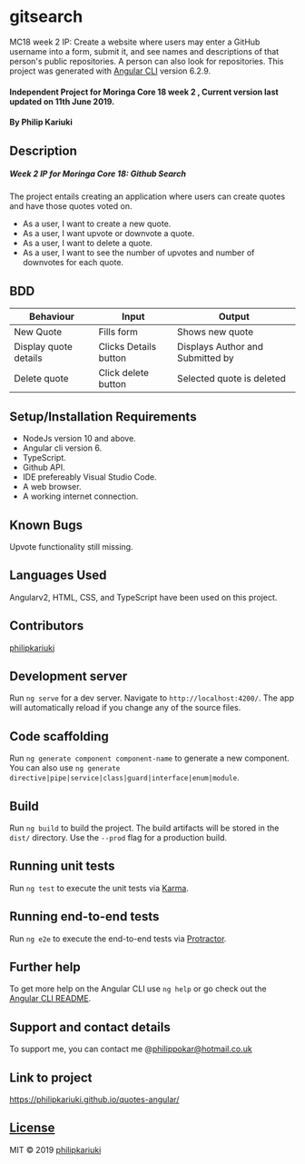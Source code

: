 # gitsearch
MC18 week 2 IP: Create a website where users may enter a GitHub username into a form, submit it, and see names and descriptions of that person's public repositories. A person can also look for repositories.
This project was generated with [Angular CLI](https://github.com/angular/angular-cli) version 6.2.9.
#### Independent Project for Moringa Core 18 week 2 , Current version last updated on 11th June 2019.
#### By **Philip Kariuki**
## Description
##### Week 2 IP for Moringa Core 18: Github Search
The project entails creating an application where users can create quotes and have those quotes voted on.
* As a user, I want to create a new quote.
* As a user, I want upvote or downvote a quote.
* As a user, I want to delete a quote.
* As a user, I want to see the number of upvotes and number of downvotes for each quote.

## BDD
| Behaviour     | Input         | Output        |
| ------------- | ------------- | ------------- |
| New Quote  | Fills form  | Shows new quote  |
| Display quote details  | Clicks Details button  | Displays Author and Submitted by  |
| Delete quote     | Click delete button     | Selected quote is deleted        |

## Setup/Installation Requirements
* NodeJs version 10 and above.
* Angular cli version 6.
* TypeScript.
* Github API.
* IDE prefereably Visual Studio Code.
* A web browser.
* A working internet connection.
## Known Bugs
Upvote functionality still missing.
## Languages Used
Angularv2, HTML, CSS, and TypeScript have been used on this project.
## Contributors
<a href="https://github.com/philipkariuki">philipkariuki</a>

## Development server

Run `ng serve` for a dev server. Navigate to `http://localhost:4200/`. The app will automatically reload if you change any of the source files.

## Code scaffolding

Run `ng generate component component-name` to generate a new component. You can also use `ng generate directive|pipe|service|class|guard|interface|enum|module`.

## Build

Run `ng build` to build the project. The build artifacts will be stored in the `dist/` directory. Use the `--prod` flag for a production build.

## Running unit tests

Run `ng test` to execute the unit tests via [Karma](https://karma-runner.github.io).

## Running end-to-end tests

Run `ng e2e` to execute the end-to-end tests via [Protractor](http://www.protractortest.org/).

## Further help

To get more help on the Angular CLI use `ng help` or go check out the [Angular CLI README](https://github.com/angular/angular-cli/blob/master/README.md).

## Support and contact details
To support me, you can contact me @<a href="https://www.gmail.com">philippokar@hotmail.co.uk</a>
## Link to project
https://philipkariuki.github.io/quotes-angular/
## [License](https://github.com/philipkariuki/pigdice/blob/master/LICENSE)
MIT © 2019 [philipkariuki](https://github.com/philipkariuki)
